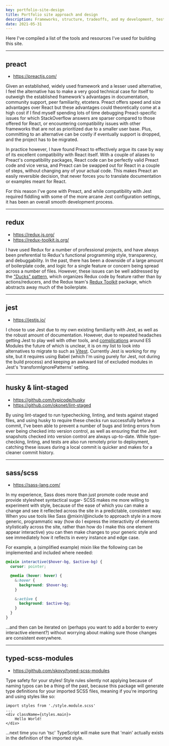 ```yaml
---
key: portfolio-site-design
title: Portfolio site approach and design
description: Frameworks, structure, tradeoffs, and my development, testing, build, and deploy process.
date: 2021-05-31
---
```


Here I've compiled a list of the tools and resources I've used for building this site.

---

## preact

- <https://preactjs.com/>

Given an established, widely used framework and a lesser used alternative, I feel the alternative has to make a very good technical case for itself to outweigh the established framework's advantages in documentation, community support, peer familiarity, etcetera. Preact offers speed and size advantages over React but these advantages could theoretically come at a high cost if I find myself spending lots of time debugging Preact-specific issues for which StackOverflow answers are sparser compared to those offered for React, or encountering compatibility issues with other frameworks that are not as prioritized due to a smaller user base. Plus, committing to an alternative can be costly if eventually support is dropped, and the project has to be migrated.

In practice however, I have found Preact to effectively argue its case by way of its excellent compatibility with React itself. With a couple of aliases to Preact's compatibility packages, React code can be perfectly valid Preact code and vice versa, and Preact can be swapped out for React in a couple of steps, without changing any of your actual code. This makes Preact an easily reversible decision, that never forces you to translate documentation or examples meant for React.

For this reason I've gone with Preact, and while compatibility with Jest required fiddling with some of the more arcane Jest configuration settings, it has been an overall smooth development process.

---

## redux

- <https://redux.js.org/>
- <https://redux-toolkit.js.org/>

I have used Redux for a number of professional projects, and have always been preferential to Redux's functional programming style, transparency, and debuggability. In the past, there has been a downside of a large amount of boilerplate code, and logic for a single feature or concern being spread across a number of files. However, these issues can be well addressed by the ["Ducks" pattern](https://github.com/erikras/ducks-modular-redux), which organizes Redux code by feature rather than by actions/reducers, and the Redux team's [Redux Toolkit](https://redux-toolkit.js.org/) package, which abstracts away much of the boilerplate.

---

## jest

- <https://jestjs.io/>

I chose to use Jest due to my own existing familiarity with Jest, as well as the robust amount of documentation. However, due to repeated headaches getting Jest to play well with other tools, and [complications](https://github.com/facebook/jest/issues/9430) around ES Modules the future of which is unclear, it is on my list to look into alternatives to migrate to such as [Vitest](https://vitest.dev/). Currently Jest is working for my site, but it requires using Babel (which I'm using purely for Jest, not during the build process) and keeping an awkward list of excluded modules in Jest's 'transformIgnorePatterns' setting.

---

## husky & lint-staged

- <https://github.com/typicode/husky>
- <https://github.com/okonet/lint-staged>

By using lint-staged to run typechecking, linting, and tests against staged files, and using husky to require these checks run successfully before a commit, I've been able to prevent a number of bugs and linting errors from ever being checked into version control, as well as ensuring that the Jest snapshots checked into version control are always up-to-date. While type-checking, linting, and tests are also run remotely prior to deployment, catching these issues during a local commit is quicker and makes for a cleaner commit history.

---

## sass/scss

- <https://sass-lang.com/>

In my experience, Sass does more than just promote code reuse and provide stylesheet syntactical sugar- SCSS makes me more willing to experiment with style, because of the ease of which you can make a change and see it reflected across the site in a predictable, consistent way. When you use tools like Sass @mixin/@include to approach style in a more generic, programmatic way (how do I express the interactivity of elements stylistically across the site, rather than how do I make this one element appear interactive) you can then make changes to your generic style and see immediately how it reflects in every instance and edge case.

For example, a (simplified example) mixin like the following can be implemented and included where needed:

```scss
@mixin interactive($hover-bg, $active-bg) {
  cursor: pointer;

  @media (hover: hover) {
    &:hover {
      background: $hover-bg;
    }

    &:active {
      background: $active-bg;
    }
  }
}
```

...and then can be iterated on (perhaps you want to add a border to every interactive element?) without worrying about making sure those changes are consistent everywhere.

---

## typed-scss-modules

- <https://github.com/skovy/typed-scss-modules>

Type safety for your styles! Style rules silently not applying because of naming typos can be a thing of the past, because this package will generate type definitions for your imported SCSS files, meaning if you're importing and using styles like so:

```tsx
import styles from './style.module.scss'
...
<div className={styles.main}>
    Hello World!
</div>
```

...next time you run 'tsc' TypeScript will make sure that 'main' actually exists in the definition of the imported style.
